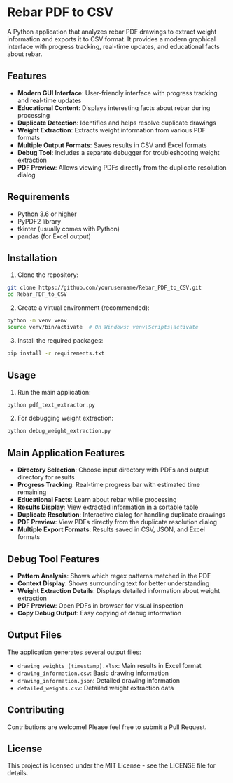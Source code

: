 # Rebar PDF to CSV

A Python application that analyzes rebar PDF drawings to extract weight information and exports it to CSV format. It provides a modern graphical interface with progress tracking, real-time updates, and educational facts about rebar.

## Features

- **Modern GUI Interface**: User-friendly interface with progress tracking and real-time updates
- **Educational Content**: Displays interesting facts about rebar during processing
- **Duplicate Detection**: Identifies and helps resolve duplicate drawings
- **Weight Extraction**: Extracts weight information from various PDF formats
- **Multiple Output Formats**: Saves results in CSV and Excel formats
- **Debug Tool**: Includes a separate debugger for troubleshooting weight extraction
- **PDF Preview**: Allows viewing PDFs directly from the duplicate resolution dialog

## Requirements

- Python 3.6 or higher
- PyPDF2 library
- tkinter (usually comes with Python)
- pandas (for Excel output)

## Installation

1. Clone the repository:
```bash
git clone https://github.com/yourusername/Rebar_PDF_to_CSV.git
cd Rebar_PDF_to_CSV
```

2. Create a virtual environment (recommended):
```bash
python -m venv venv
source venv/bin/activate  # On Windows: venv\Scripts\activate
```

3. Install the required packages:
```bash
pip install -r requirements.txt
```

## Usage

1. Run the main application:
```bash
python pdf_text_extractor.py
```

2. For debugging weight extraction:
```bash
python debug_weight_extraction.py
```

## Main Application Features

- **Directory Selection**: Choose input directory with PDFs and output directory for results
- **Progress Tracking**: Real-time progress bar with estimated time remaining
- **Educational Facts**: Learn about rebar while processing
- **Results Display**: View extracted information in a sortable table
- **Duplicate Resolution**: Interactive dialog for handling duplicate drawings
- **PDF Preview**: View PDFs directly from the duplicate resolution dialog
- **Multiple Export Formats**: Results saved in CSV, JSON, and Excel formats

## Debug Tool Features

- **Pattern Analysis**: Shows which regex patterns matched in the PDF
- **Context Display**: Shows surrounding text for better understanding
- **Weight Extraction Details**: Displays detailed information about weight extraction
- **PDF Preview**: Open PDFs in browser for visual inspection
- **Copy Debug Output**: Easy copying of debug information

## Output Files

The application generates several output files:
- `drawing_weights_[timestamp].xlsx`: Main results in Excel format
- `drawing_information.csv`: Basic drawing information
- `drawing_information.json`: Detailed drawing information
- `detailed_weights.csv`: Detailed weight extraction data

## Contributing

Contributions are welcome! Please feel free to submit a Pull Request.

## License

This project is licensed under the MIT License - see the LICENSE file for details. 